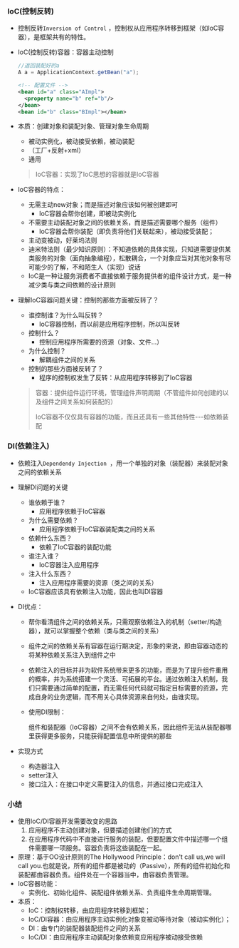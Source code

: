 ### IoC(控制反转)

* 控制反转`Inversion of Control` ，控制权从应用程序转移到框架（如IoC容器），是框架共有的特性。

* IoC(控制反转)容器：容器主动控制

  ```java
  //返回装配好的a
  A a = ApplicationContext.getBean("a");
  ```

  ```xml
  <!-- 配置文件 -->
  <bean id="a" class="AImpl">
  	<property name="b" ref="b"/>
  </bean>
  <bean id="b" class="BImpl"></bean>
  ```

* 本质：创建对象和装配对象、管理对象生命周期

  * 被动实例化，被动接受依赖，被动装配
  * （工厂+反射+xml）
  * 通用

  > IoC容器：实现了IoC思想的容器就是IoC容器

* IoC容器的特点：

  * 无需主动new对象；而是描述对象应该如何被创建即可
    * IoC容器会帮你创建，即被动实例化
  * 不需要主动装配对象之间的依赖关系，而是描述需要哪个服务（组件）
    * IoC容器会帮你装配（即负责将他们关联起来），被动接受装配；
  * 主动变被动，好莱坞法则
  * 迪米特法则（最少知识原则）：不知道依赖的具体实现，只知道需要提供某类服务的对象（面向抽象编程），松散耦合，一个对象应当对其他对象有尽可能少的了解，不和陌生人（实现）说话
  * IoC是一种让服务消费者不直接依赖于服务提供者的组件设计方式，是一种减少类与类之间依赖的设计原则

* 理解IoC容器问题关键：控制的那些方面被反转了？

  * 谁控制谁？为什么叫反转？
    * IoC容器控制，而以前是应用程序控制，所以叫反转
  * 控制什么？
    * 控制应用程序所需要的资源（对象、文件...）
  * 为什么控制？
    * 解耦组件之间的关系
  * 控制的那些方面被反转了？
    * 程序的控制权发生了反转：从应用程序转移到了IoC容器

  > 容器：提供组件运行环境，管理组件声明周期（不管组件如何创建的以及组件之间关系如何装配的）
  >
  > IoC容器不仅仅具有容器的功能，而且还具有一些其他特性---如依赖装配

### DI(依赖注入)

* 依赖注入`Dependendy Injection `，用一个单独的对象（装配器）来装配对象之间的依赖关系

* 理解DI问题的关键
  * 谁依赖于谁？
    * 应用程序依赖于IoC容器
  * 为什么需要依赖？
    * 应用程序依赖于IoC容器装配类之间的关系
  * 依赖什么东西？
    * 依赖了IoC容器的装配功能
  * 谁注入谁？
    * IoC容器注入应用程序
  * 注入什么东西？
    * 注入应用程序需要的资源（类之间的关系）
  * IoC容器应该具有依赖注入功能，因此也叫DI容器

* DI优点：
  * 帮你看清组件之间的依赖关系，只需观察依赖注入的机制（setter/构造器），就可以掌握整个依赖（类与类之间的关系）

  * 组件之间的依赖关系有容器在运行期决定，形象的来说，即由容器动态的将某种依赖关系注入到组件之中

  * 依赖注入的目标并非为软件系统带来更多的功能，而是为了提升组件重用的概率，并为系统搭建一个灵活、可拓展的平台。通过依赖注入机制，我们只需要通过简单的配置，而无需任何代码就可指定目标需要的资源，完成自身的业务逻辑，而不用关心具体资源来自何处，由谁实现。

  * 使用DI限制：

    组件和装配器（IoC容器）之间不会有依赖关系，因此组件无法从装配器哪里获得更多服务，只能获得配置信息中所提供的那些

* 实现方式

  * 构造器注入
  * setter注入
  * 接口注入：在接口中定义需要注入的信息，并通过接口完成注入

### 小结

* 使用IoC/DI容器开发需要改变的思路
  1. 应用程序不主动创建对象，但要描述创建他们的方式
  2. 在应用程序代码中不直接进行服务的装配，但要配置文件中描述哪一个组件需要哪一项服务。容器负责将这些装配在一起。
* 原理：基于OO设计原则的The Hollywood Principle：don't call us,we will call you.也就是说，所有的组件都是被动的（Passive），所有的组件初始化和装配都由容器负责。组件处在一个容器当中，由容器负责管理。
* IoC容器功能：
  * 实例化、初始化组件、装配组件依赖关系、负责组件生命周期管理。
* 本质：
  * IoC：控制权转移，由应用程序转移到框架；
  * IoC/DI容器：由应用程序主动实例化对象变被动等待对象（被动实例化）；
  * DI：由专门的装配器装配组件之间的关系
  * IoC/DI：由应用程序主动装配对象依赖变应用程序被动接受依赖